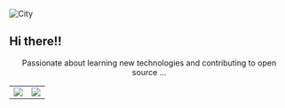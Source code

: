 ![City](https://i.giphy.com/media/v1.Y2lkPTc5MGI3NjExNmM2bWhhcm9iOW85Y2Fxb3BlMHExZ2dkcmRvajgwcDNocXVuOXdqYyZlcD12MV9pbnRlcm5hbF9naWZfYnlfaWQmY3Q9Zw/NKEt9elQ5cR68/giphy.gif)
  ##                        Hi there!!
<div align="center">
  Passionate about learning new technologies and contributing to open source ...
<br>
  <table>
    <tr>
      <td>
        <img src = "https://github-readme-streak-stats.herokuapp.com/?user=niylii&theme=dark" />
      </td>
      <td>
        <img src = "https://github-readme-stats.vercel.app/api/top-langs/?username=niylii&layout=compact&theme=dark" />
      </td>
    </tr>
  </table>
</div>

